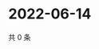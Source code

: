 # 2022-06-14

共 0 条

<!-- BEGIN WEIBO -->
<!-- 最后更新时间 Tue Jun 14 2022 02:01:09 GMT+0800 (China Standard Time) -->

<!-- END WEIBO -->
